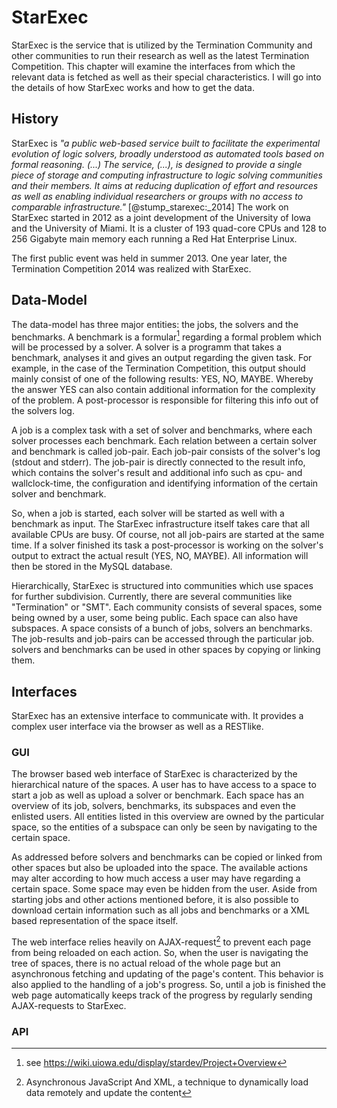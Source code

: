 # StarExec

StarExec is the service that is utilized by the Termination Community and other communities to run their research as well as the latest Termination Competition. This chapter will examine the interfaces from which the relevant data is fetched as well as their special characteristics. I will go into the details of how StarExec works and how to get the data.

## History

StarExec is _"a public web-based service built to facilitate the experimental evolution of logic solvers, broadly understood as automated tools based on formal reasoning. (...) The service, (...), is designed to provide a single piece of storage and computing infrastructure to logic solving communities and their members. It aims at reducing duplication of effort and resources as well as enabling individual researchers or groups with no access to comparable infrastructure."_ [@stump_starexec:_2014] The work on StarExec started in 2012 as a joint development of the University of Iowa and the University of Miami. It is a cluster of 193 quad-core CPUs and 128 to 256 Gigabyte main memory each running a Red Hat Enterprise Linux.

The first public event was held in summer 2013. One year later, the Termination Competition 2014 was realized with StarExec.

<!-- 
* cite about-page from StarExec
* exists since when?
* Hardware?
 -->

## Data-Model

The data-model has three major entities: the jobs, the solvers and the benchmarks. A benchmark is a formular[^starexec_wiki_project_overview] regarding a formal problem which will be processed by a solver. A solver is a programm that takes a benchmark, analyses it and gives an output regarding the given task. For example, in the case of the Termination Competition, this output should mainly consist of one of the following results: YES, NO, MAYBE. Whereby the answer YES can also contain additional information for the complexity of the problem. A post-processor is responsible for filtering this info out of the solvers log.

[^starexec_wiki_project_overview]: see https://wiki.uiowa.edu/display/stardev/Project+Overview

A job is a complex task with a set of solver and benchmarks, where each solver processes each benchmark. Each relation between a certain solver and benchmark is called job-pair. Each job-pair consists of the solver's log (stdout and stderr). The job-pair is directly connected to the result info, which contains the solver's result and additional info such as cpu- and wallclock-time, the configuration and identifying information of the certain solver and benchmark.

<!-- a figure could illustrate the relation between jobs, solver and benchmarks -->

So, when a job is started, each solver will be started as well with a benchmark as input. The StarExec infrastructure itself takes care that all available CPUs are busy. Of course, not all job-pairs are started at the same time. If a solver finished its task a post-processor is working on the solver's output to extract the actual result (YES, NO, MAYBE). All information will then be stored in the MySQL database.

Hierarchically, StarExec is structured into communities which use spaces for further subdivision. Currently, there are several communities like "Termination" or "SMT". Each community consists of several spaces, some being owned by a user, some being public. Each space can also have subspaces. A space consists of a bunch of jobs, solvers an benchmarks. The job-results and job-pairs can be accessed through the particular job. solvers and benchmarks can be used in other spaces by copying or linking them.

<!-- 
* job
* solver
* benchmark
* job-pair / result
* post-processor
 -->

## Interfaces

StarExec has an extensive interface to communicate with. It provides a complex user interface via the browser as well as a RESTlike.

### GUI

The browser based web interface of StarExec is characterized by the hierarchical nature of the spaces. A user has to have access to a space to start a job as well as upload a solver or benchmark. Each space has an overview of its job, solvers, benchmarks, its subspaces and even the enlisted users. All entities listed in this overview are owned by the particular space, so the entities of a subspace can only be seen by navigating to the certain space.

As addressed before solvers and benchmarks can be copied or linked from other spaces but also be uploaded into the space. The available actions may alter according to how much access a user may have regarding a certain space. Some space may even be hidden from the user. Aside from starting jobs and other actions mentioned before, it is also possible to download certain information such as all jobs and benchmarks or a XML based representation of the space itself.

The web interface relies heavily on AJAX-request[^ajax] to prevent each page from being reloaded on each action. So, when the user is navigating the tree of spaces, there is no actual reload of the whole page but an asynchronous fetching and updating of the page's content. This behavior is also applied to the handling of a job's progress. So, until a job is finished the web page automatically keeps track of the progress by regularly sending AJAX-requests to StarExec.

[^ajax]: Asynchronous JavaScript And XML, a technique to dynamically load data remotely and update the content

### API



<!-- starexeccommand -->
